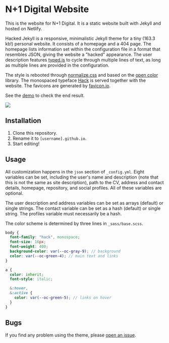 # N+1 Digital Website

This is the website for N+1 Digital. It is a static website built with Jekyll and hosted on Netlify. 

Hacked Jekyll is a responsive, minimalistic Jekyll theme for a tiny (163.3 kb!) personal website. It consists of a homepage and a 404 page. The homepage lists information set within the configuration file in a format that resembles JSON, giving the website a "hacked" appearance. The user description features [typed.js](https://mattboldt.com/demos/typed-js/) to cycle through multiple lines of text, as long as multiple lines are provided in the configuration.

The style is rebooted through [normalize.css](https://necolas.github.io/normalize.css/) and based on the [open color](https://yeun.github.io/open-color/) library. The monospaced typeface [Hack](https://sourcefoundry.org/hack/) is served together with the website. The favicons are generated by [favicon.io](https://favicon.io/).

See the [demo](https://hacked-jekyll.netlify.app) to check the end result.

![](https://github.com/piazzai/hacked-jekyll/blob/master/screenshot.jpg)

## Installation

1.  Clone this repository.
2.  Rename it to `[username].github.io`.
3.  Start editing!

## Usage

All customization happens in the `json` section of `_config.yml`. Eight variables can be set, including the user's name and description (note that this is not the same as site description), path to the CV, address and contact details, homepage, repository, and social profiles. All of these variables are optional.

The user description and address variables can be set as arrays (default) or single strings. The contact variable can be set as a hash (default) or single string. The profiles variable must necessarily be a hash.

The color scheme is determined by three lines in `_sass/base.scss`.

```scss
body {
  font-family: "hack", monospace;
  font-size: 16px;
  font-weight: 400;
  background-color: var(--oc-gray-9); // background
  color: var(--oc-green-4); // main text and links
}
```

```scss
a {
  color: inherit;
  font-style: italic;

  &:hover,
  &:active {
    color: var(--oc-green-5); // links on hover
  }
}
```

## Bugs

If you find any problem using the theme, please [open an issue](https://github.com/piazzai/hacked-jekyll/issues).
